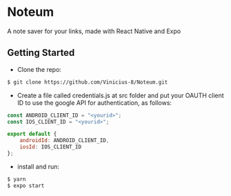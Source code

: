 # Noteum
A note saver for your links, made with React Native and Expo

## Getting Started
* Clone the repo:

```bash
$ git clone https://github.com/Vinicius-8/Noteum.git

```

* Create a file called credentials.js at src folder and put your OAUTH client ID to use the google API for authentication, as follows:  
```js
const ANDROID_CLIENT_ID = "<yourid>";
const IOS_CLIENT_ID = "<yourid>";

export default {
    androidId: ANDROID_CLIENT_ID,
    iosId: IOS_CLIENT_ID
};
```
* install and run:
```bash
$ yarn
$ expo start

```
